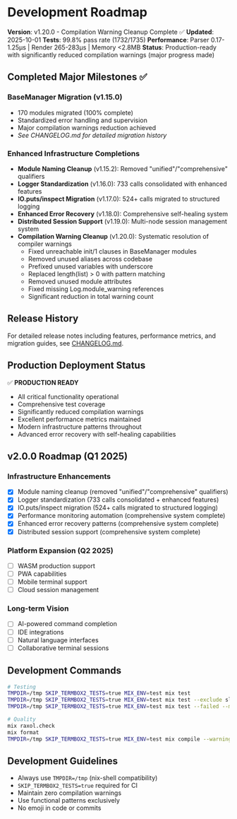 # Development Roadmap

**Version**: v1.20.0 - Compilation Warning Cleanup Complete ✅
**Updated**: 2025-10-01
**Tests**: 99.8% pass rate (1732/1735)
**Performance**: Parser 0.17-1.25μs | Render 265-283μs | Memory <2.8MB
**Status**: Production-ready with significantly reduced compilation warnings (major progress made)

## Completed Major Milestones ✅

### BaseManager Migration (v1.15.0)
- 170 modules migrated (100% complete)
- Standardized error handling and supervision
- Major compilation warnings reduction achieved
- *See CHANGELOG.md for detailed migration history*

### Enhanced Infrastructure Completions
- **Module Naming Cleanup** (v1.15.2): Removed "unified"/"comprehensive" qualifiers
- **Logger Standardization** (v1.16.0): 733 calls consolidated with enhanced features
- **IO.puts/inspect Migration** (v1.17.0): 524+ calls migrated to structured logging
- **Enhanced Error Recovery** (v1.18.0): Comprehensive self-healing system
- **Distributed Session Support** (v1.19.0): Multi-node session management system
- **Compilation Warning Cleanup** (v1.20.0): Systematic resolution of compiler warnings
  - Fixed unreachable init/1 clauses in BaseManager modules
  - Removed unused aliases across codebase
  - Prefixed unused variables with underscore
  - Replaced length(list) > 0 with pattern matching
  - Removed unused module attributes
  - Fixed missing Log.module_warning references
  - Significant reduction in total warning count

## Release History

For detailed release notes including features, performance metrics, and migration guides, see [CHANGELOG.md](CHANGELOG.md).

## Production Deployment Status

✅ **PRODUCTION READY**
- All critical functionality operational
- Comprehensive test coverage
- Significantly reduced compilation warnings
- Excellent performance metrics maintained
- Modern infrastructure patterns throughout
- Advanced error recovery with self-healing capabilities

## v2.0.0 Roadmap (Q1 2025)

### Infrastructure Enhancements
- [x] Module naming cleanup (removed "unified"/"comprehensive" qualifiers)
- [x] Logger standardization (733 calls consolidated + enhanced features)
- [x] IO.puts/inspect migration (524+ calls migrated to structured logging)
- [x] Performance monitoring automation (comprehensive system complete)
- [x] Enhanced error recovery patterns (comprehensive system complete)
- [x] Distributed session support (comprehensive system complete)

### Platform Expansion (Q2 2025)
- [ ] WASM production support
- [ ] PWA capabilities
- [ ] Mobile terminal support
- [ ] Cloud session management

### Long-term Vision
- [ ] AI-powered command completion
- [ ] IDE integrations
- [ ] Natural language interfaces
- [ ] Collaborative terminal sessions

## Development Commands

```bash
# Testing
TMPDIR=/tmp SKIP_TERMBOX2_TESTS=true MIX_ENV=test mix test
TMPDIR=/tmp SKIP_TERMBOX2_TESTS=true MIX_ENV=test mix test --exclude slow --exclude integration --exclude docker
TMPDIR=/tmp SKIP_TERMBOX2_TESTS=true MIX_ENV=test mix test --failed --max-failures 10

# Quality
mix raxol.check
mix format
TMPDIR=/tmp SKIP_TERMBOX2_TESTS=true MIX_ENV=test mix compile --warnings-as-errors
```

## Development Guidelines
- Always use `TMPDIR=/tmp` (nix-shell compatibility)
- `SKIP_TERMBOX2_TESTS=true` required for CI
- Maintain zero compilation warnings
- Use functional patterns exclusively
- No emoji in code or commits